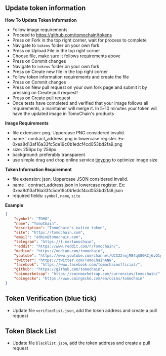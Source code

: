 ## Update token information

**How To Update Token Information**
- Follow image requirements
- Proceed to https://github.com/tomochain/tokens
- Press on Fork in the top right corner, wait for process to complete
- Navigate to `tokens` folder on your own fork
- Press on Upload File in the top right corner
- Choose file, make sure it follows requirements above
- Press on Commit changes
- Navigate to `tokens` folder on your own fork
- Press on Create new file in the top right corner
- Follow token information requirements and create the file
- Press on Commit changes
- Press on New pull request on your own fork page and submit it by pressing on Create pull request!
- Press on Create pull request
- Once tests have completed and verified that your image follows all requirements, a maintainer will merge it. In 5-10 minutes your token will have the updated image in TomoChain's products

**Image Requirements**

- file extension: png. Uppercase PNG considered invalid.
- name：contract_address.png in lowercase register. Ex: 0xea8d13af16a33fc5de19c0b1edcf4cd053bd2fa9.png
- size: 256px by 256px
- background: preferably transparent
- use simple drag and drop online service [tinypng](https://tinypng.com/) to optimize image size


**Token Information Requirement**

- file extension: json. Uppercase JSON considered invalid.
- name：contract_address.json in lowercase register. Ex: 0xea8d13af16a33fc5de19c0b1edcf4cd053bd2fa9.json
- required fields: `symbol`, `name`, `site`

**Example**

```json
{
    "symbol": "TOMO",
    "name": "TomoChain",
    "description": "TomoChain's native token",
    "site": "https://tomochain.com",
    "email": "admin@tomochain.com",
    "telegram": "https://t.me/tomochain",
    "reddit": "https://www.reddit.com/r/Tomochain/",
    "medium": "https://medium.com/tomochain",
    "youtube": "https://www.youtube.com/channel/UCXZ2rmjM84qS80RCj6vQ1gw",
    "twitter": "https://twitter.com/TomoChainANN",
    "facebook": "https://www.facebook.com/tomochainofficial/",
    "github": "https://github.com/tomochain",
    "coinmarketcap": "https://coinmarketcap.com/currencies/tomochain/",
    "coingecko": "https://www.coingecko.com/en/coins/tomochain"
}
```

## Token Verification (blue tick)

- Update file `verifiedlist.json`, add the token address and create a pull request

## Token Black List

- Update file `blacklist.json`, add the token address and create a pull request
